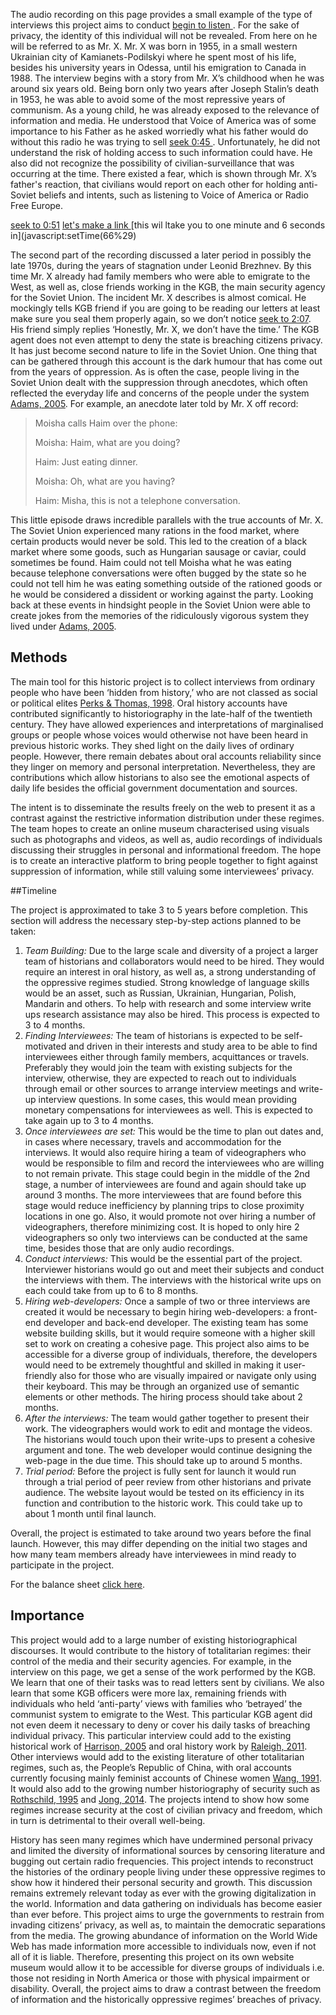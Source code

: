 The audio recording on this page provides a small example of the type of interviews this project aims to conduct <a href="javascript:setTime(30)">begin to listen </a>. For the sake of privacy, the identity of this individual will not be revealed. From here on he will be referred to as Mr. X. Mr. X was born in 1955, in a small western Ukrainian city of Kamianets-Podilskyi where he spent most of his life, besides his university years in Odessa, until his emigration to Canada in 1988. The interview begins with a story from Mr. X’s childhood when he was around six years old. Being born only two years after Joseph Stalin’s death in 1953, he was able to avoid some of the most repressive years of communism. As a young child, he was already exposed to the relevance of information and media. He understood that Voice of America was of some importance to his Father as he asked worriedly what his father would do without this radio he was trying to sell <a href="javascript:setTime(45)">seek 0:45 </a>. Unfortunately, he did not understand the risk of holding access to such information could have. He also did not recognize the possibility of civilian-surveillance that was occurring at the time. There existed a fear, which is shown through Mr. X’s father's reaction, that civilians would report on each other for holding anti-Soviet beliefs and intents, such as listening to Voice of America or Radio Free Europe.

<a href="#" onclick="javascript:seek(51)"> seek to 0:51</a>
 <a href="javascript:setTime(30)">let's make a link </a>
 [this wil ltake you to one minute and 6 seconds in](javascript:setTime(66%29)
 

The second part of the recording discussed a later period in possibly the late 1970s, during the years of stagnation under Leonid Brezhnev. By this time Mr. X already had family members who were able to emigrate to the West, as well as, close friends working in the KGB, the main security agency for the Soviet Union. The incident Mr. X describes is almost comical. He mockingly tells KGB friend if you are going to be reading our letters at least make sure you seal them properly again, so we don’t notice <a href="#" onclick="javascript:seek(127)"> seek to 2:07</a>. His friend simply replies ‘Honestly, Mr. X, we don’t have the time.’ The KGB agent does not even attempt to deny the state is breaching citizens privacy. It has just become second nature to life in the Soviet Union. One thing that can be gathered through this account is the dark humour that has come out from the years of oppression. As is often the case, people living in the Soviet Union dealt with the suppression through anecdotes, which often reflected the everyday life and concerns of the people under the system [Adams, 2005](https://www.taylorfrancis.com/books/9781134264858). For example, an anecdote later told by Mr. X off record:

>Moisha calls Haim over the phone:
>
>Moisha: Haim, what are you doing?
>
>Haim: Just eating dinner.
>
>Moisha: Oh, what are you having?
>
>Haim: Misha, this is not a telephone conversation.

This little episode draws incredible parallels with the true accounts of Mr. X. The Soviet Union experienced many rations in the food market, where certain products would never be sold. This led to the creation of a black market where some goods, such as Hungarian sausage or caviar, could sometimes be found. Haim could not tell Moisha what he was eating because telephone conversations were often bugged by the state so he could not tell him he was eating something outside of the rationed goods or he would be considered a dissident or working against the party. Looking back at these events in hindsight people in the Soviet Union were able to create jokes from the memories of the ridiculously vigorous system they lived under [Adams, 2005]( https://www.taylorfrancis.com/books/9781134264858).

## Methods 

The main tool for this historic project is to collect interviews from ordinary people who have been ‘hidden from history,’ who are not classed as social or political elites [Perks & Thomas, 1998]( http://eclass.uth.gr/eclass/modules/document/file.php/SEAD240/arthra/Perks%20Thomson%20The_Oral_History_Reader.pdf). Oral history accounts have contributed significantly to historiography in the late-half of the twentieth century. They have allowed experiences and interpretations of marginalised groups or people whose voices would otherwise not have been heard in previous historic works. They shed light on the daily lives of ordinary people. However, there remain debates about oral accounts reliability since they linger on memory and personal interpretation. Nevertheless, they are contributions which allow historians to also see the emotional aspects of daily life besides the official government documentation and sources.

The intent is to disseminate the results freely on the web to present it as a contrast against the restrictive information distribution under these regimes. The team hopes to create an online museum characterised using visuals such as photographs and videos, as well as, audio recordings of individuals discussing their struggles in personal and informational freedom. The hope is to create an interactive platform to bring people together to fight against suppression of information, while still valuing some interviewees’ privacy.

##Timeline

The project is approximated to take 3 to 5 years before completion. This section will address the necessary step-by-step actions planned to be taken:
 
1.	*Team Building:* Due to the large scale and diversity of a project a larger team of historians and collaborators would need to be hired. They would require an interest in oral history, as well as, a strong understanding of the oppressive regimes studied. Strong knowledge of language skills would be an asset, such as Russian, Ukrainian, Hungarian, Polish, Mandarin and others. To help with research and some interview write ups research assistance may also be hired. This process is expected to 3 to 4 months. 
2.	*Finding Interviewees:* The team of historians is expected to be self-motivated and driven in their interests and study area to be able to find interviewees either through family members, acquittances or travels. Preferably they would join the team with existing subjects for the interview, otherwise, they are expected to reach out to individuals through email or other sources to arrange interview meetings and write-up interview questions. In some cases, this would mean providing monetary compensations for interviewees as well. This is expected to take again up to 3 to 4 months.
3.	*Once interviewees are set:* This would be the time to plan out dates and, in cases where necessary, travels and accommodation for the interviews. It would also require hiring a team of videographers who would be responsible to film and record the interviewees who are willing to not remain private. This stage could begin in the middle of the 2nd stage, a number of interviewees are found and again should take up around 3 months. The more interviewees that are found before this stage would reduce inefficiency by planning trips to close proximity locations in one go. Also, it would promote not over hiring a number of videographers, therefore minimizing cost. It is hoped to only hire 2 videographers so only two interviews can be conducted at the same time, besides those that are only audio recordings. 
4.	*Conduct interviews:* This would be the essential part of the project. Interviewer historians would go out and meet their subjects and conduct the interviews with them. The interviews with the historical write ups on each could take from up to 6 to 8 months. 
5.	*Hiring web-developers:* Once a sample of two or three interviews are created it would be necessary to begin hiring web-developers: a front-end developer and back-end developer. The existing team has some website building skills, but it would require someone with a higher skill set to work on creating a cohesive page. This project also aims to be accessible for a diverse group of individuals, therefore, the developers would need to be extremely thoughtful and skilled in making it user-friendly also for those who are visually impaired or navigate only using their keyboard. This may be through an organized use of semantic elements or other methods. The hiring process should take about 2 months.
6.	*After the interviews:* The team would gather together to present their work. The videographers would work to edit and montage the videos. The historians would touch upon their write-ups to present a cohesive argument and tone. The web developer would continue designing the web-page in the due time. This should take up to around 5 months.
7.	*Trial period:* Before the project is fully sent for launch it would run through a trial period of peer review from other historians and private audience. The website layout would be tested on its efficiency in its function and contribution to the historic work. This could take up to about 1 month until final launch.

Overall, the project is estimated to take around two years before the final launch. However, this may differ depending on the initial two stages and how many team members already have interviewees in mind ready to participate in the project.

For the balance sheet [click here](https://docs.google.com/spreadsheets/d/1mJrxpEiSfXr8Ab2NgAKsVQkgR_odLAPzRPVhgU13YGw/edit?usp=sharing). 

## Importance 

This project would add to a large number of existing historiographical discourses. It would contribute to the history of totalitarian regimes: their control of the media and their security agencies. For example, in the interview on this page, we get a sense of the work performed by the KGB. We learn that one of their tasks was to read letters sent by civilians. We also learn that some KGB officers were more lax, remaining friends with individuals who held ‘anti-party’ views with families who ‘betrayed’ the communist system to emigrate to the West. This particular KGB agent did not even deem it necessary to deny or cover his daily tasks of breaching individual privacy. This particular interview could add to the existing historical work of [Harrison, 2005](https://books.google.ca/books?id=3tlZCwAAQBAJ&printsec=frontcover&dq=soviet+police+state&hl=en&sa=X&ved=0ahUKEwiG6bPdvMbhAhXvhOAKHSchCsYQ6AEIKDAA#v=onepage&q=soviet%20police%20state&f=false) and oral history work by [Raleigh, 2011]( https://books.google.ca/books?hl=en&lr=&id=y98SDAAAQBAJ&oi=fnd&pg=PP1&dq=soviet+union+oral+history&ots=op1wcaYhB1&sig=wK6Z3Znvl4_3KimxecExss8uZp4#v=onepage&q=soviet%20union%20oral%20history&f=false). Other interviews would add to the existing literature of other totalitarian regimes, such as, the People’s Republic of China, with oral accounts currently focusing mainly feminist accounts of Chinese women [Wang, 1991](https://books.google.ca/books?hl=en&lr=&id=unObToGSvUwC&oi=fnd&pg=PR11&dq=oral+accounts+from+communist+china&ots=8kWX8cYoNg&sig=3jCYQY0YDfiqDpVIYcTtgT96xcs#v=onepage&q=oral%20accounts%20from%20communist%20china&f=false). It would also add to the growing number historiography of security such as [Rothschild, 1995](http://www.jstor.org/stable/20027310) and [Jong, 2014](https://www.routledgehandbooks.com/doi/10.4324/9781315882284.ch22). The projects intend to show how some regimes increase security at the cost of civilian privacy and freedom, which in turn is detrimental to their overall well-being.

History has seen many regimes which have undermined personal privacy and limited the diversity of informational sources by censoring literature and bugging out certain radio frequencies. This project intends to reconstruct the histories of the ordinary people living under these oppressive regimes to show how it hindered their personal security and growth. This discussion remains extremely relevant today as ever with the growing digitalization in the world. Information and data gathering on individuals has become easier than ever before. This project aims to urge the governments to restrain from invading citizens’ privacy, as well as, to maintain the democratic separations from the media. The growing abundance of information on the World Wide Web has made information more accessible to individuals now, even if not all of it is liable. Therefore, presenting this project on its own website museum would allow it to be accessible for diverse groups of individuals i.e. those not residing in North America or those with physical impairment or disability. Overall, the project aims to draw a contrast between the freedom of information and the historically oppressive regimes’ breaches of privacy.
